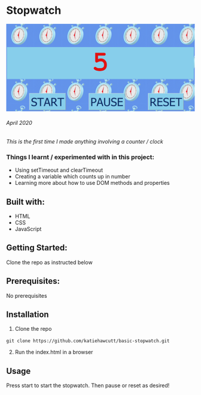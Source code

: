 # Stopwatch

![Stopwatch](./Images/stopwatch-screenshot.PNG)

###### April 2020

_This is the first time I made anything involving a counter / clock_

### Things I learnt / experimented with in this project:

- Using setTimeout and clearTimeout
- Creating a variable which counts up in number
- Learning more about how to use DOM methods and properties

## Built with:

- HTML
- CSS
- JavaScript

## Getting Started:

Clone the repo as instructed below

## Prerequisites:

No prerequisites

## Installation

1.  Clone the repo

`git clone https://github.com/katiehawcutt/basic-stopwatch.git`

2. Run the index.html in a browser

## Usage

Press start to start the stopwatch. Then pause or reset as desired!
